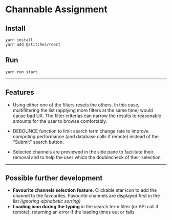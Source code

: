 # Channable Assignment

## Install

```
yarn install
yarn add @stitches/react

```

## Run

```
yarn run start
```

---

## Features

- Using either one of the filters resets the others. In this case, multifiltering the list (applying more filters at the same time) would cause bad UX.
  The filter criterias can narrow the results to reasonable amounts for the user to browse comfortably.

- DEBOUNCE function to limit search term change rate to improve computing performance (and database calls if remote) instead of the "Submit" search button.

- Selected channels are previewed in the side pane to facilitate their removal and to help the user which the doublecheck of their selection.

---

## Possible further development

- **Favourite channels selection feature**. Clickable star icon to add the channel to the favourites. Favourite channels are displayed first in the list _(ignoring alphabetic sorting)_
- **Loading icon during the typing** in the search term filter (or API call if remote), returning an error if the loading times out or fails

